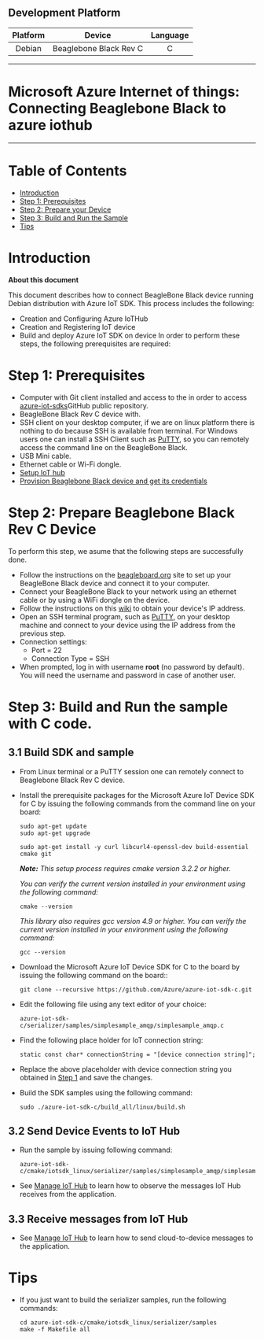Development Platform
---

|Platform | Device | Language|
|:-------:|:-------:|:-------:|
|Debian|Beaglebone Black Rev C| C |

---

Microsoft Azure Internet of things: Connecting Beaglebone Black to azure iothub
===
---

# Table of Contents

-   [Introduction](#Introduction)
-   [Step 1: Prerequisites](#Step-1-Prerequisites)
-   [Step 2: Prepare your Device](#Step-2-PrepareDevice)
-   [Step 3: Build and Run the Sample](#Step-3-Build)
-   [Tips](#tips)


<a name="Introduction"></a>
# Introduction

**About this document**

This document describes how to connect BeagleBone Black device running Debian distribution with Azure IoT SDK. This process includes the following:
-   Creation and Configuring Azure IoTHub
-   Creation and Registering  IoT device
-   Build and deploy Azure IoT SDK on device
In order to perform these  steps, the following prerequisites are required:

<a name="Step-1-Prerequisites"></a>
# Step 1: Prerequisites

-   Computer with Git client installed and access to the in order to access
    [azure-iot-sdks](https://github.com/azure/azure-iot-sdk-c)GitHub
    public repository.
-   BeagleBone Black Rev C device with.
-   SSH client on your desktop computer, if we are on linux platform there is nothing to do because SSH is available from terminal. For Windows users one can install a SSH Client such as [PuTTY](http://www.putty.org/), so you can remotely access the command line on the BeagleBone Black.
-   USB Mini cable.
-   Ethernet cable or Wi-Fi dongle.
-   [Setup IoT hub](https://docs.microsoft.com/en-us/azure/iot-hub/iot-hub-create-through-portal)
-   [Provision Beaglebone Black device and get its credentials](https://github.com/Azure/azure-iot-device-ecosystem/blob/master/manage_iot_hub.md)

<a name="Step-2-PrepareDevice"></a>
# Step 2: Prepare Beaglebone Black Rev C Device
To perform this step, we asume that the following steps are successfully done.
-   Follow the instructions on the [beagleboard.org](http://beagleboard.org/getting-started) site to set up your BeagleBone Black device and connect it to your computer.
-   Connect your BeagleBone Black to your network using an ethernet cable or by using a WiFi dongle on the device.
-   Follow the instructions on this [wiki](http://elinux.org/Beagleboard:Terminal_Shells) to obtain your device's IP address.
-   Open an SSH terminal program, such as [PuTTY](http://www.putty.org/), on your desktop machine and connect to your device using the IP address from the previous step.
-   Connection settings:
    -   Port = 22
    -   Connection Type = SSH
-   When prompted, log in with username **root** (no password by default). You will need the username and password in case of another user.

<a name="Step-3-Build"></a>
# Step 3: Build and Run the sample with C code.

<a name="Step-3-1-Load"></a>
## 3.1 Build SDK and sample

-   From Linux terminal  or a PuTTY session one can remotely connect to Beaglebone Black Rev C device.

-   Install the prerequisite packages for the Microsoft Azure IoT Device SDK for C by issuing the following commands from the command line on your board:
		
        sudo apt-get update
        sudo apt-get upgrade

        sudo apt-get install -y curl libcurl4-openssl-dev build-essential cmake git

    ***Note:*** *This setup process requires cmake version 3.2.2 or higher.* 
    
    *You can verify the current version installed in your environment using the  following command:*

        cmake --version

    *This library also requires gcc version 4.9 or higher. You can verify the current version installed in your environment using the following command:*
    
        gcc --version 

-   Download the Microsoft Azure IoT Device SDK for C to the board by issuing the following command on the board::

        git clone --recursive https://github.com/Azure/azure-iot-sdk-c.git

-   Edit the following file using any text editor of your choice:

        azure-iot-sdk-c/serializer/samples/simplesample_amqp/simplesample_amqp.c

-   Find the following place holder for IoT connection string:

        static const char* connectionString = "[device connection string]";

-   Replace the above placeholder with device connection string you obtained in [Step 1](#Step-1-Prerequisites) and save the changes.

-   Build the SDK samples using the following command:

        sudo ./azure-iot-sdk-c/build_all/linux/build.sh

## 3.2 Send Device Events to IoT Hub

-   Run the sample by issuing following command:

        azure-iot-sdk-c/cmake/iotsdk_linux/serializer/samples/simplesample_amqp/simplesample_amqp

-   See [Manage IoT Hub][lnk-manage-iot-hub] to learn how to observe the messages IoT Hub receives from the application.

## 3.3 Receive messages from IoT Hub

-   See [Manage IoT Hub][lnk-manage-iot-hub] to learn how to send cloud-to-device messages to the application.


<a name="tips"></a>
# Tips

-   If you just want to build the serializer samples, run the following commands:

        cd azure-iot-sdk-c/cmake/iotsdk_linux/serializer/samples	
        make -f Makefile all


[lnk-setup-iot-hub]: ../setup_iothub.md
[lnk-manage-iot-hub]: ../manage_iot_hub.md

